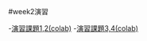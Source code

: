 #week2演習

-[演習課題1,2(colab)](https://colab.research.google.com/drive/1V3Rl2Al7edPQGqICAjXMWLeVTC7aajAx?usp=sharing)
-[演習課題3,4(colab)](https://colab.research.google.com/drive/1QTeNznJ8OlbsvOzfdo5Vd7L_oJVlynr3?usp=sharing)

